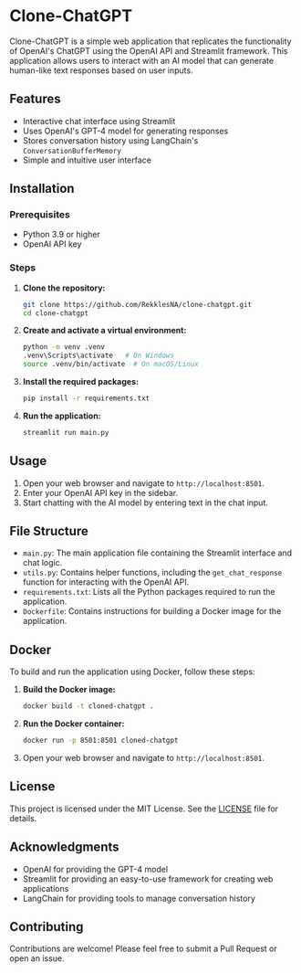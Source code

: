 # Clone-ChatGPT

Clone-ChatGPT is a simple web application that replicates the functionality of OpenAI's ChatGPT using the OpenAI API and Streamlit framework. This application allows users to interact with an AI model that can generate human-like text responses based on user inputs.

## Features

- Interactive chat interface using Streamlit
- Uses OpenAI's GPT-4 model for generating responses
- Stores conversation history using LangChain's `ConversationBufferMemory`
- Simple and intuitive user interface

## Installation

### Prerequisites

- Python 3.9 or higher
- OpenAI API key

### Steps

1. **Clone the repository:**

    ```sh
    git clone https://github.com/RekklesNA/clone-chatgpt.git
    cd clone-chatgpt
    ```

2. **Create and activate a virtual environment:**

    ```sh
    python -m venv .venv
    .venv\Scripts\activate   # On Windows
    source .venv/bin/activate  # On macOS/Linux
    ```

3. **Install the required packages:**

    ```sh
    pip install -r requirements.txt
    ```

4. **Run the application:**

    ```sh
    streamlit run main.py
    ```

## Usage

1. Open your web browser and navigate to `http://localhost:8501`.
2. Enter your OpenAI API key in the sidebar.
3. Start chatting with the AI model by entering text in the chat input.

## File Structure

- `main.py`: The main application file containing the Streamlit interface and chat logic.
- `utils.py`: Contains helper functions, including the `get_chat_response` function for interacting with the OpenAI API.
- `requirements.txt`: Lists all the Python packages required to run the application.
- `Dockerfile`: Contains instructions for building a Docker image for the application.

## Docker

To build and run the application using Docker, follow these steps:

1. **Build the Docker image:**

    ```sh
    docker build -t cloned-chatgpt .
    ```

2. **Run the Docker container:**

    ```sh
    docker run -p 8501:8501 cloned-chatgpt
    ```

3. Open your web browser and navigate to `http://localhost:8501`.

## License

This project is licensed under the MIT License. See the [LICENSE](./LICENSE) file for details.

## Acknowledgments

- OpenAI for providing the GPT-4 model
- Streamlit for providing an easy-to-use framework for creating web applications
- LangChain for providing tools to manage conversation history

## Contributing

Contributions are welcome! Please feel free to submit a Pull Request or open an issue.

